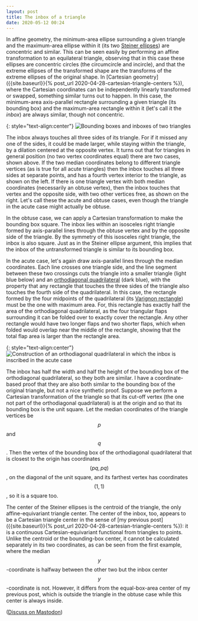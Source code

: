 ```yaml
---
layout: post
title: The inbox of a triangle
date: 2020-05-12 00:24
---
```

In affine geometry, the minimum-area ellipse surrounding a given triangle and the maximum-area ellipse within it (its two [Steiner ellipses](https://en.wikipedia.org/wiki/Steiner_inellipse)) are concentric and similar. This can be seen easily by performing an affine transformation to an equilateral triangle, observing that in this case these ellipses are concentric circles (the circumcircle and incircle), and that the extreme ellipses of the transformed shape are the transforms of the extreme ellipses of the original shape. In [Cartesian geometry]({{site.baseurl}}{% post_url 2020-04-28-cartesian-triangle-centers %}), where the Cartesian coordinates can be independently linearly transformed or swapped, something similar turns out to happen. In this case, the minimum-area axis-parallel rectangle surrounding a given triangle (its bounding box) and the maximum-area rectangle within it (let's call it the _inbox_) are always similar, though not concentric.

{: style="text-align:center"}
![Bounding boxes and inboxes of two triangles]({{site.baseurl}}/assets/2020/inbox.svg)

The inbox always touches all three sides of its triangle. For if it missed any one of the sides, it could be made larger, while staying within the triangle, by a dilation centered at the opposite vertex. It turns out that for triangles in general position (no two vertex coordinates equal) there are two cases, shown above. If the two median coordinates belong to different triangle vertices (as is true for all acute triangles) then the inbox touches all three sides at separate points, and has a fourth vertex interior to the triangle, as shown on the left. If there is one triangle vertex with both median coordinates (necessarily an obtuse vertex), then the inbox touches that vertex and the opposite side, with two other vertices free, as shown on the right.
Let's call these the acute and obtuse cases, even though the triangle in the acute case might actually be obtuse.

In the obtuse case, we can apply a Cartesian transformation to make the bounding box square. The inbox lies within an isosceles right triangle formed by axis-parallel lines through the obtuse vertex and by the opposite side of the triangle. By the symmetry of this isosceles right triangle, the inbox is also square. Just as in the Steiner ellipse argument, this implies that the inbox of the untransformed triangle is similar to its bounding box.

In the acute case, let's again draw axis-parallel lines through the median coordinates. Each line crosses one triangle side, and the line segment between these two crossings cuts the triangle into a smaller triangle (light blue below) and an [orthodiagonal quadrilateral](https://en.wikipedia.org/wiki/Orthodiagonal_quadrilateral) (dark blue), with the property that any rectangle that touches the three sides of the triangle also touches the fourth side of the quadrilateral. In this case, the rectangle formed by the four midpoints of the quadrilateral (its [Varignon rectangle](https://en.wikipedia.org/wiki/Varignon%27s_theorem)) must be the one with maximum area. For, this rectangle has exactly half the area of the orthodiagonal quadrilateral, as the four triangular flaps surrounding it can be folded over to exactly cover the rectangle. Any other rectangle would have two longer flaps and two shorter flaps, which when folded would overlap near the middle of the rectangle, showing that the total flap area is larger than the rectangle area.

{: style="text-align:center"}
![Construction of an orthodiagonal quadrilateral in which the inbox is inscribed in the acute case]({{site.baseurl}}/assets/2020/envelope.svg)

The inbox has half the width and half the height of the bounding box of the orthodiagonal quadrilateral, so they both are similar. I have a coordinate-based proof that they are also both similar to the bounding box of the original triangle, but not a nice synthetic proof. Suppose we perform a Cartesian transformation of the triangle so that its cut-off vertex (the one not part of the orthodiagonal quadrilateral) is at the origin and so that its bounding box is the unit square. Let the median coordinates of the triangle vertices be $$p$$ and $$q$$. Then the vertex of the bounding box of the orthodiagonal quadrilateral that is closest to the origin has coordinates $$(pq,pq)$$, on the diagonal of the unit square, and its farthest vertex has coordinates $$(1,1)$$, so it is a square too.

The center of the Steiner ellipses is the centroid of the triangle, the only affine-equivariant triangle center. The center of the inbox, too, appears to be a Cartesian triangle center in the sense of [my previous post]({{site.baseurl}}{% post_url 2020-04-28-cartesian-triangle-centers %}): it is a continuous Cartesian-equivariant functional from triangles to points. Unlike the centroid or the bounding-box center, it cannot be calculated separately in its two coordinates, as can be seen from the first example, where the median $$y$$-coordinate is halfway between the other two but the inbox center $$y$$-coordinate is not. However, it differs from the equal-box-area center of my previous post, which is outside the triangle in the obtuse case while this center is always inside.

([Discuss on Mastodon](https://mathstodon.xyz/@11011110/104156395479629486))